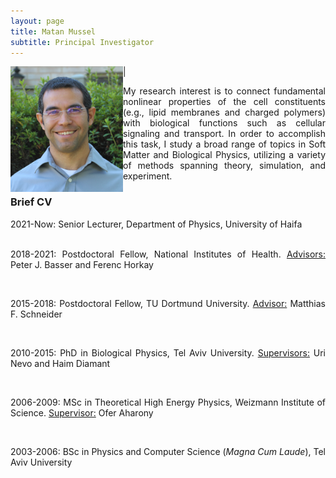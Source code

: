 ```yaml
---
layout: page
title: Matan Mussel
subtitle: Principal Investigator
---
```


<img align="left" src="/assets/img/MatanMussel.jpg" width='180'> |

<div style="text-align: justify">

My research interest is to connect fundamental nonlinear properties of the cell constituents (e.g., lipid membranes and charged polymers) with biological functions such as cellular signaling and transport. In order to accomplish this task, I study a broad range of topics in Soft Matter and Biological Physics, utilizing a variety of methods spanning theory, simulation, and experiment.

</div>

### Brief CV

<div style="text-align: justify">
2021-Now: Senior Lecturer, Department of Physics, University of Haifa <br />

<br />

2018-2021: Postdoctoral Fellow, National Institutes of Health. <u> Advisors:</u> Peter J. Basser and Ferenc Horkay<br />

<br />

2015-2018: Postdoctoral Fellow, TU Dortmund University. <u>Advisor:</u> Matthias F. Schneider<br />

<br />

2010-2015: PhD in Biological Physics, Tel Aviv University. <u>Supervisors:</u> Uri Nevo and Haim Diamant<br />

<br />

2006-2009: MSc in Theoretical High Energy Physics, Weizmann Institute of Science. <u>Supervisor:</u> Ofer Aharony<br />

<br />

2003-2006: BSc in Physics and Computer Science (<i>Magna Cum Laude</i>), Tel Aviv University <br />

</div>
